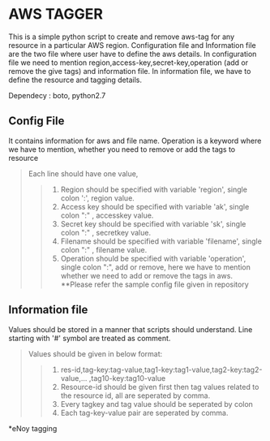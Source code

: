 AWS TAGGER
================

This is a simple python script to create and remove aws-tag for any resource in a particular AWS region.
Configuration file and Information file are the two file where user have to define the aws details.
In configuration file we need to mention region,access-key,secret-key,operation (add or remove the give tags) and information file. 
In information file, we have to define the resource and tagging details.

Dependecy : boto, python2.7

Config File
-------------

It contains information for aws and file name. Operation is a keyword where we have to mention, whether you need to remove or add the tags to resource
 
>Each line should have one value, 
>>1. Region should be specified with variable 'region', single colon ':', region value.
>>2. Access key should be specified with variable 'ak', single colon ":" , accesskey value.
>>3. Secret key should be specified with variable 'sk', single colon ":" , secretkey value.
>>4. Filename should be specified with variable 'filename', single colon ":" , filename  value.  
>>5. Operation should be specified with variable 'operation', single colon ":", add or remove, here we have to mention whether we need to add or remove the tags in aws.
**Please refer the sample config file given in repository

Information file
----------------

Values should be stored in a manner that scripts should understand.
Line starting with '#' symbol are treated as comment.
>Values should be given in below format:
>>1. res-id,tag-key:tag-value,tag1-key:tag1-value,tag2-key:tag2-value,... ,tag10-key:tag10-value
>>2. Resource-id should be given first then tag values related to the resource id, all are seperated by comma.
>>3. Every tagkey and tag value should be seperated by colon
>>4. Each tag-key-value pair are seperated by comma.

*eNoy tagging
